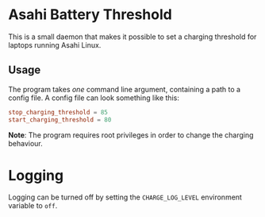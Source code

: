 # Asahi Battery Threshold

This is a small daemon that makes it possible to set a
charging threshold for laptops running Asahi Linux.

## Usage

The program takes *one* command line argument,
containing a path to a config file. A config file
can look something like this:

```toml
stop_charging_threshold = 85
start_charging_threshold = 80
```

**Note**: The program requires root privileges in
order to change the charging behaviour.

# Logging

Logging can be turned off by setting the `CHARGE_LOG_LEVEL`
environment variable to `off`.
